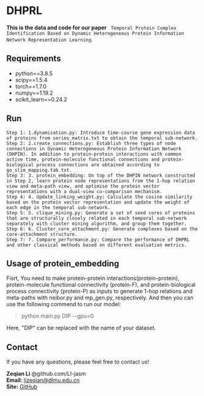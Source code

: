 # DHPRL


**This is the data and code for our paper** ` Temporal Protein Complex Identification Based on Dynamic Heterogeneous Protein Information Network Representation Learning`.

## Requirements

- python==3.8.5
- scipy==1.5.4
- torch==1.7.0
- numpy==1.19.2
- scikit_learn==0.24.2


Run
------------
    Step 1: 1.dynamisation.py: Introduce time-course gene expression data of proteins from series_matrix.txt to obtain the temporal sub-network.
    Step 2: 2.create_connections.py: Establish three types of node connections in Dynamic Heterogeneous Protein Information Network (DHPIN). In addition to protein-protein interactions with common active time, protein-molecule functional connections and protein-biological process connections are obtained according to go_slim_mapping.tab.txt.
    Step 3: 3. protein_embedding: On top of the DHPIN network constructed in Step 2, learn protein node representations from the 1-hop relation view and meta-path view, and optimise the protein vector representations with a dual-view co-comparison mechanism.
    Step 4: 4. Update_linking_weight.py: Calculate the cosine similarity based on the protein vector representation and update the weight of each edge in the temporal sub-network.
    Step 5: 5. clique_mining.py: Generate a set of seed cores of proteins that are structurally closely related in each temporal sub-network separately with cluster mining algorithm, and group them together.
    Step 6: 6. Cluster_core_attachment.py: Generate complexes based on the core-attachment structure.
    Step 7: 7. Compare_performance.py: Compare the performance of DHPRL and other classical methods based on different evaluation metrics.

## Usage of protein_embedding
Fisrt, You need to make protein-protein interactions(protein-protein), protein-molecule functional connectivity (protein-F), and protein-biological process connectivity (protein-P) as inputs to generate 1-hop relations and meta-paths with neibor.py and mp_gen.py, respectively. And then you can use the following commend to run our model: 

> python main.py DIP --gpu=0

Here, "DIP" can be replaced with the name of your dataset.



## Contact

If you have any questions, please feel free to contact us!

**Zeqian Li** @github.com/LI-jasm \
**Email:** lizeqian@dlmu.edu.cn \
**Site:** [GitHub](https://github.com/LI-jasm)


